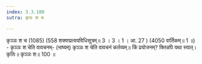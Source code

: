 ```yaml
---
index: 3.3.100
sutra: कृञः श च

---
```

 कृञ्ञः श च (1085) (558 शक्यप्प्रत्ययविधिसूत्रम्॥ 3 । 3 । 1 । आ. 27 ) (4050 वार्तिकम्॥ 1 ॥) - कृञ्ञः श चेति वावचनम्- (भाष्यम्) कृञ्ञः श चेति वावचनं कर्तव्यम्॥ किं प्रयोजनम्? क्तिन्नपि यथा स्यात्। कृतिः॥ कृञ्ञः श॥ 100 ॥ 